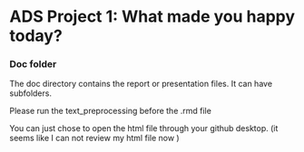 # ADS Project 1: What made you happy today?
### Doc folder

The doc directory contains the report or presentation files. It can have subfolders. 

Please run the text_preprocessing before the .rmd file


You can just chose to open the html file through your github desktop.
(it seems like I can not review my html file now )
